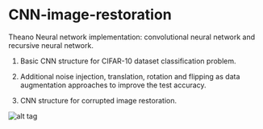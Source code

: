 # CNN-image-restoration
Theano Neural network implementation: convolutional neural network and recursive neural network. 


1. Basic CNN structure for CIFAR-10 dataset classification problem. 

2. Additional noise injection, translation, rotation and flipping as data augmentation approaches to improve the test accuracy.

3. CNN structure for corrupted image restoration.

![alt tag](https://github.com/OddNo7/Deep-learning---CNN-RNN/blob/master/round_12399.png)
